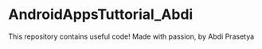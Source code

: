 # AndroidAppsTuttorial_Abdi
This repository contains useful code! Made with passion, by Abdi Prasetya
